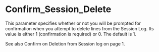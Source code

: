 # Confirm_Session_Delete

This parameter specifies whether or not you will be prompted for confirmation when you attempt to delete lines from the Session Log. Its value is either 1 (confirmation is required) or 0. The default is 1.

See also Confirm on Deletion from Session log on page 1.
